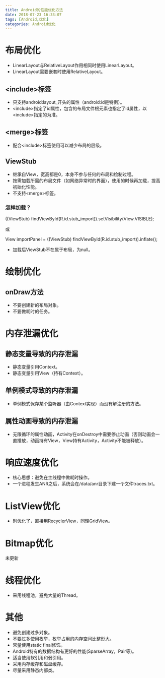 ```yaml
---
title: Android的性能优化方法
date: 2018-07-23 16:33:07
tags: [Android,优化]
categories: Android优化
---
```


# 布局优化

- LinearLayout与RelativeLayout作用相同时使用LinearLayout。
- LinearLayout需要嵌套时使用RelativeLayout。

## \<include>标签

- 只支持android:layout\_开头的属性（android:id是特例）。
- \<include>指定了id属性，包含的布局文件根元素也指定了id属性，以\<include>指定的为准。

## \<merge>标签

- 配合\<include>标签使用可以减少布局的层级。

## ViewStub

- 继承自View，宽高都是0，本身不参与任何的布局和绘制过程。
- 按需加载所需的布局文件（如网络异常时的界面），使用的时候再加载，提高初始化性能。
- 不支持\<merge>标签。

### 怎样加载？

((ViewStub) findViewById(R.id.stub_import)).setVisibility(View.VISIBLE);

或

View importPanel = ((ViewStub) findViewById(R.id.stub_import)).inflate();

- 加载后ViewStub不在属于布局，为null。

# 绘制优化

## onDraw方法

- 不要创建新的布局对象。
- 不要做耗时的任务。

# 内存泄漏优化

## 静态变量导致的内存泄漏

- 静态变量引用Context。
- 静态变量引用View（持有Context）。

## 单例模式导致的内存泄漏

- 单例模式保存某个监听器（由Context实现）而没有解注册的方法。

## 属性动画导致的内存泄漏

- 无限循环的属性动画，Activity在onDestroy中需要停止动画（否则动画会一直播放，动画持有View，View持有Activity，Activity不能被释放）。

# 响应速度优化

- 核心思想：避免在主线程中做耗时操作。
- 一个进程发生ANR之后，系统会在/data/anr目录下建一个文件traces.txt。

# ListView优化

- 别优化了，直接用RecyclerView，同理GridView。

# Bitmap优化

未更新

# 线程优化

- 采用线程池，避免大量的Thread。

# 其他

- 避免创建过多对象。
- 不要过多使用枚举，枚举占用的内存空间比整形大。
- 常量使用static final修饰。
- Android特有的数据结构有更好的性能(SparseArray，Pair等)。
- 适当使用软引用和弱引用。
- 采用内存缓存和磁盘缓存。
- 尽量采用静态内部类。